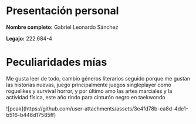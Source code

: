 <h1>Presentación personal</h1>
<p><strong>Nombre completo:</strong> Gabriel Leonardo Sánchez</p>
<p><strong>Legajo:</strong> 222.684-4</p>
<h1>Peculiaridades mías</h1>
<p>Me gusta leer de todo, cambio géneros literarios seguido porque me gustan las historias nuevas, juego principalmente 
juegos singleplayer como roguelikes y survival horror, y por último amo las artes marciales y la actividad física, este año rindo para cinturón negro en taekwondo </p>
![peak](https://github.com/user-attachments/assets/3e4fd78b-ea8d-4de1-b516-b446d17585ff)
